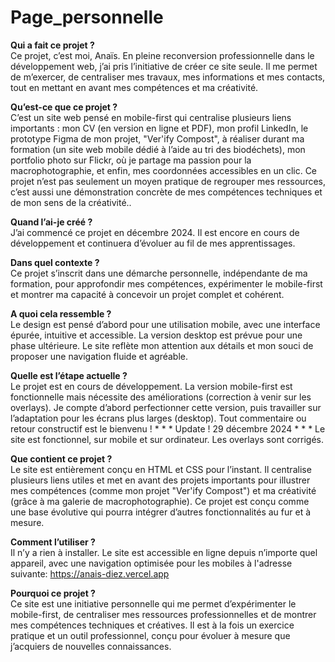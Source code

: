 # Page_personnelle

**Qui a fait ce projet ?**
<br/>Ce projet, c’est moi, Anaïs. En pleine reconversion professionnelle dans le développement web, j’ai pris l’initiative de créer ce site seule. Il me permet de m’exercer, de centraliser mes travaux, mes informations et mes contacts, tout en mettant en avant mes compétences et ma créativité.

**Qu’est-ce que ce projet ?**
<br/>C’est un site web pensé en mobile-first qui centralise plusieurs liens importants : mon CV (en version en ligne et PDF), mon profil LinkedIn, le prototype Figma de mon projet, "Ver'ify Compost", à réaliser durant ma formation (un site web mobile dédié à l’aide au tri des biodéchets), mon portfolio photo sur Flickr, où je partage ma passion pour la macrophotographie, et enfin, mes coordonnées accessibles en un clic. Ce projet n’est pas seulement un moyen pratique de regrouper mes ressources, c’est aussi une démonstration concrète de mes compétences techniques et de mon sens de la créativité..

**Quand l’ai-je créé ?**
<br/>J’ai commencé ce projet en décembre 2024. Il est encore en cours de développement et continuera d’évoluer au fil de mes apprentissages.

**Dans quel contexte ?**
<br/>Ce projet s’inscrit dans une démarche personnelle, indépendante de ma formation, pour approfondir mes compétences, expérimenter le mobile-first et montrer ma capacité à concevoir un projet complet et cohérent.

**A quoi cela ressemble ?**
<br/>Le design est pensé d’abord pour une utilisation mobile, avec une interface épurée, intuitive et accessible. La version desktop est prévue pour une phase ultérieure. Le site reflète mon attention aux détails et mon souci de proposer une navigation fluide et agréable.

**Quelle est l’étape actuelle ?**
<br/>Le projet est en cours de développement. La version mobile-first est fonctionnelle mais nécessite des améliorations (correction à venir sur les overlays). Je compte d’abord perfectionner cette version, puis travailler sur l’adaptation pour les écrans plus larges (desktop). Tout commentaire ou retour constructif est le bienvenu ! * * * Update ! 29 décembre 2024 * * * Le site est fonctionnel, sur mobile et sur ordinateur. Les overlays sont corrigés. 

**Que contient ce projet ?**
<br/>Le site est entièrement conçu en HTML et CSS pour l’instant. Il centralise plusieurs liens utiles et met en avant des projets importants pour illustrer mes compétences (comme mon projet "Ver'ify Compost") et ma créativité (grâce à ma galerie de macrophotographie). Ce projet est conçu comme une base évolutive qui pourra intégrer d’autres fonctionnalités au fur et à mesure.

**Comment l’utiliser ?**
<br/>Il n’y a rien à installer. Le site est accessible en ligne depuis n’importe quel appareil, avec une navigation optimisée pour les mobiles à l'adresse suivante: https://anais-diez.vercel.app

**Pourquoi ce projet ?**
<br/>Ce site est une initiative personnelle qui me permet d’expérimenter le mobile-first, de centraliser mes ressources professionnelles et de montrer mes compétences techniques et créatives. Il est à la fois un exercice pratique et un outil professionnel, conçu pour évoluer à mesure que j’acquiers de nouvelles connaissances.
